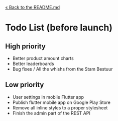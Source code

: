 [&laquo; Back to the README.md](../README.md)

# Todo List (before launch)

## High priority
- Better product amount charts
- Better leaderboards
- Bug fixes / All the whishs from the Stam Bestuur

## Low priority
- User settings in mobile Flutter app
- Publish flutter mobile app on Google Play Store
- Remove all inline styles to a proper stylesheet
- Finish the admin part of the REST API

